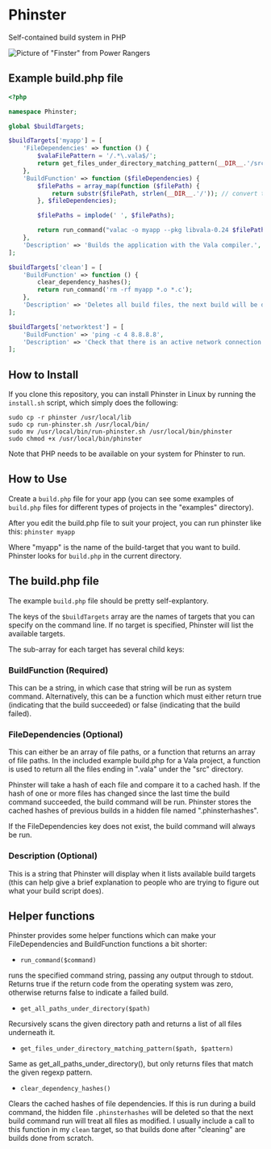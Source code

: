 # Phinster
Self-contained build system in PHP

![Picture of "Finster" from Power Rangers](http://www.rovang.org/wiki/finster.jpg "Phinster is named after the monster-maker 'Finster' from Power Rangers")

## Example build.php file

```php
<?php

namespace Phinster;

global $buildTargets;

$buildTargets['myapp'] = [
	'FileDependencies' => function () {
		$valaFilePattern = '/.*\.vala$/';
		return get_files_under_directory_matching_pattern(__DIR__.'/src', $valaFilePattern);
	},
	'BuildFunction' => function ($fileDependencies) {
		$filePaths = array_map(function ($filePath) {
			return substr($filePath, strlen(__DIR__.'/')); // convert to relative paths
		}, $fileDependencies);

		$filePaths = implode(' ', $filePaths);

		return run_command("valac -o myapp --pkg libvala-0.24 $filePaths");
	},
	'Description' => 'Builds the application with the Vala compiler.',
];

$buildTargets['clean'] = [
	'BuildFunction' => function () {
		clear_dependency_hashes();
		return run_command('rm -rf myapp *.o *.c');
	},
	'Description' => 'Deletes all build files, the next build will be done from scratch.',
];

$buildTargets['networktest'] = [
	'BuildFunction' => 'ping -c 4 8.8.8.8',
	'Description' => 'Check that there is an active network connection.',
];
```

## How to Install
If you clone this repository, you can install Phinster in Linux by running the ```install.sh``` script, which simply does the following:

```
sudo cp -r phinster /usr/local/lib
sudo cp run-phinster.sh /usr/local/bin/
sudo mv /usr/local/bin/run-phinster.sh /usr/local/bin/phinster
sudo chmod +x /usr/local/bin/phinster
```

Note that PHP needs to be available on your system for Phinster to run.

## How to Use
Create a ```build.php``` file for your app (you can see some examples of ```build.php``` files for different types of projects in the "examples" directory).

After you edit the build.php file to suit your project, you can run phinster like this:
```phinster myapp```

Where "myapp" is the name of the build-target that you want to build.  Phinster looks for ```build.php``` in the current directory.

## The build.php file
The example ```build.php``` file should be pretty self-explantory. 

The keys of the ```$buildTargets``` array are the names of targets that you can specify on the command line.  If no target is specified, Phinster will list the available targets.

The sub-array for each target has several child keys:

### BuildFunction (Required)
This can be a string, in which case that string will be run as system command.  Alternatively, this can be a function which must either return true (indicating that the build succeeded) or false (indicating that the build failed).

### FileDependencies (Optional)
This can either be an array of file paths, or a function that returns an array of file paths.  In the included example build.php for a Vala project, a function is used to return all the files ending in ".vala" under the "src" directory.

Phinster will take a hash of each file and compare it to a cached hash.  If the hash of one or more files has changed since the last time the build command succeeded, the build command will be run.  Phinster stores the cached hashes of previous builds in a hidden file named ".phinsterhashes".

If the FileDependencies key does not exist, the build command will always be run.

### Description (Optional)
This is a string that Phinster will display when it lists available build targets (this can help give a brief explanation to people who are trying to figure out what your build script does). 

## Helper functions
Phinster provides some helper functions which can make your FileDependencies and BuildFunction functions a bit shorter:
* ```run_command($command)```

runs the specified command string, passing any output through to stdout.  Returns true if the return code from the operating system was zero, otherwise returns false to indicate a failed build.
* ```get_all_paths_under_directory($path)```

Recursively scans the given directory path and returns a list of all files underneath it.
* ```get_files_under_directory_matching_pattern($path, $pattern)```

Same as get_all_paths_under_directory(), but only returns files that match the given regexp pattern.
* ```clear_dependency_hashes()```

Clears the cached hashes of file dependencies.  If this is run during a build command, the hidden file ```.phinsterhashes``` will be deleted so that the next build command run will treat all files as modified.  I usually include a call to this function in my ```clean``` target, so that builds done after "cleaning" are builds done from scratch.
